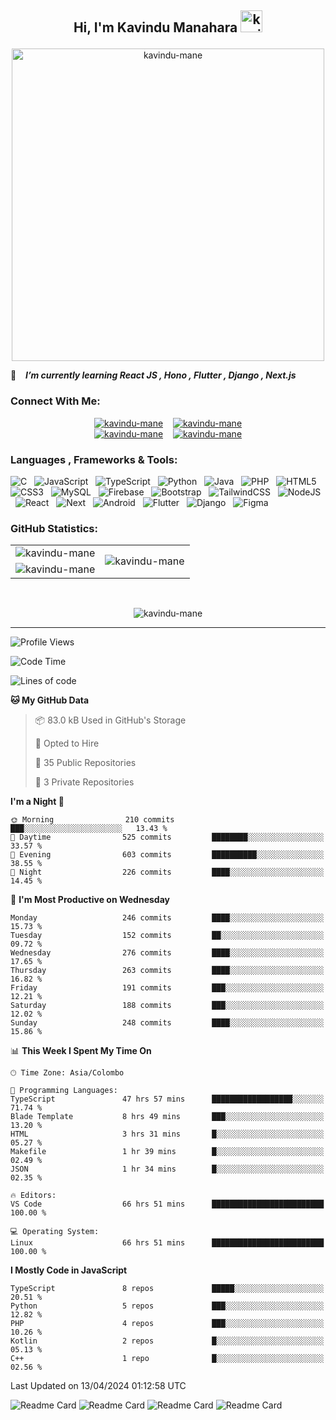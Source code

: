 ## <p align ="center">Hi, I'm Kavindu Manahara <img src="https://media.giphy.com/media/hvRJCLFzcasrR4ia7z/giphy.gif" alt= "kavindu-mane" width="35"> </p>

<div align = "center">
    <img src = "https://github.com/kavindu-mane/kavindu-mane/blob/main/Code%20typing-bro.svg" alt= "kavindu-mane" width="500"/>
</div>

🌱 &ensp; ***I’m currently learning React JS  , Hono  , Flutter , Django , Next.js***

### Connect With Me:
<div align="center">
    <a href="https://facebook.com/mane.on.fb"><img src="https://img.shields.io/badge/Facebook-Kavindu%20M%20Wanniarachchi-%231877F2?style=flat&logo=facebook&logoColor=white" alt="kavindu-mane"/></a>&nbsp; &nbsp;
    <a href="https://instagram.com/kavindu_m_wanniarachchi"><img src="https://img.shields.io/badge/Instagram-Kavindu%20M%20Wanniarachchi-%23E4405F?style=flat&logo=instagram&logoColor=white" alt="kavindu-mane"/></a><br>
    <a href="https://linkedin.com/in/kavindu-wanniarachchi"><img src="https://img.shields.io/badge/LinkedIn-Kavindu%20M%20Wanniarachchi-%230077B5?style=flat&logo=linkedin&logoColor=white" alt="kavindu-mane"/></a>&nbsp; &nbsp;
    <a href="https://twitter.com/kavindu_mane"><img src="https://img.shields.io/badge/Twitter-Kavindu%20M%20Wanniarachchi-%231DA1F2?style=flat&logo=twitter&logoColor=white" alt="kavindu-mane"/></a>
</div>

### Languages , Frameworks & Tools:
![C](https://img.shields.io/badge/c-1B2430.svg?style=for-the-badge&logo=c&logoColor=white) &nbsp;
![JavaScript](https://img.shields.io/badge/javascript-1B2430.svg?style=for-the-badge&logo=javascript&logoColor=%23F7DF1E) &nbsp;
![TypeScript](https://img.shields.io/badge/typescript-1B2430.svg?style=for-the-badge&logo=typescript&logoColor=%2342A5F5) &nbsp;
![Python](https://img.shields.io/badge/python-1B2430.svg?style=for-the-badge&logo=python&logoColor=ffdd54) &nbsp;
![Java](https://img.shields.io/badge/java-1B2430.svg?style=for-the-badge&logo=openjdk&logoColor=white) &nbsp;
![PHP](https://img.shields.io/badge/php-1B2430.svg?style=for-the-badge&logo=php&logoColor=white) &nbsp;
![HTML5](https://img.shields.io/badge/html5-1B2430.svg?style=for-the-badge&logo=html5&logoColor=white) &nbsp;
![CSS3](https://img.shields.io/badge/css3-1B2430.svg?style=for-the-badge&logo=css3&logoColor=white) &nbsp;
![MySQL](https://img.shields.io/badge/mysql-1B2430.svg?style=for-the-badge&logo=mysql&logoColor=white) &nbsp;
![Firebase](https://img.shields.io/badge/firebase-1B2430.svg?style=for-the-badge&logo=firebase) &nbsp;
![Bootstrap](https://img.shields.io/badge/bootstrap-1B2430.svg?style=for-the-badge&logo=bootstrap&logoColor=white) &nbsp;
![TailwindCSS](https://img.shields.io/badge/tailwindcss-1B2430.svg?style=for-the-badge&logo=tailwindcss&logoColor=white) &nbsp;
![NodeJS](https://img.shields.io/badge/node.js-1B2430.svg?style=for-the-badge&logo=node.js&logoColor=white) &nbsp;
![React](https://img.shields.io/badge/react-1B2430.svg?style=for-the-badge&logo=react&logoColor=%2361DAFB) &nbsp;
![Next](https://img.shields.io/badge/next.js-1B2430.svg?style=for-the-badge&logo=next.js&logoColor=white) &nbsp;
![Android](https://img.shields.io/badge/android-1B2430.svg?style=for-the-badge&logo=android&logoColor=%2361DAFB) &nbsp;
![Flutter](https://img.shields.io/badge/flutter-1B2430.svg?style=for-the-badge&logo=flutter&logoColor=%2342A5F5) &nbsp;
![Django](https://img.shields.io/badge/django-1B2430.svg?style=for-the-badge&logo=django&logoColor=white) &nbsp;
![Figma](https://img.shields.io/badge/figma-1B2430.svg?style=for-the-badge&logo=figma&logoColor=white) &nbsp;

### GitHub Statistics:

<div align="center">
    <table>
        <tr>
            <td align="right">
                <img src="https://github-readme-stats.vercel.app/api?username=kavindu-mane&theme=blue-green&hide_border=false&include_all_commits=false&count_private=false" alt="kavindu-mane" />
            </td>
            <td rowspan="2">
                <img src="https://github-readme-stats.vercel.app/api/top-langs/?username=kavindu-mane&theme=blue-green&hide_border=false&include_all_commits=false&count_private=false&langs_count=8" alt="kavindu-mane" />
            </td>
        </tr>
        <tr>
            <td>
                <img src="https://github-readme-streak-stats.herokuapp.com/?user=kavindu-mane&theme=blue-green&hide_border=false" alt="kavindu-mane" />
            </td>
        </tr>
    </table>
</div>
 <br>

<p align="center"><img align="center" src="https://github-profile-trophy.vercel.app/?username=kavindu-mane&theme=radical&no-frame=false&no-bg=false&margin-w=5&margin-h=5&column=4" alt="kavindu-mane" /></p>

---
![Profile Views](https://github-vistors-counter.onrender.com/github?username=kavindu-mane)
<!--START_SECTION:waka-->
![Code Time](http://img.shields.io/badge/Code%20Time-1%2C430%20hrs%2045%20mins-blue)

![Lines of code](https://img.shields.io/badge/From%20Hello%20World%20I%27ve%20Written-496.7%20thousand%20lines%20of%20code-blue)

**🐱 My GitHub Data** 

> 📦 83.0 kB Used in GitHub's Storage 
 > 
> 💼 Opted to Hire
 > 
> 📜 35 Public Repositories 
 > 
> 🔑 3 Private Repositories 
 > 
**I'm a Night 🦉** 

```text
🌞 Morning                210 commits         ███░░░░░░░░░░░░░░░░░░░░░░   13.43 % 
🌆 Daytime                525 commits         ████████░░░░░░░░░░░░░░░░░   33.57 % 
🌃 Evening                603 commits         ██████████░░░░░░░░░░░░░░░   38.55 % 
🌙 Night                  226 commits         ████░░░░░░░░░░░░░░░░░░░░░   14.45 % 
```
📅 **I'm Most Productive on Wednesday** 

```text
Monday                   246 commits         ████░░░░░░░░░░░░░░░░░░░░░   15.73 % 
Tuesday                  152 commits         ██░░░░░░░░░░░░░░░░░░░░░░░   09.72 % 
Wednesday                276 commits         ████░░░░░░░░░░░░░░░░░░░░░   17.65 % 
Thursday                 263 commits         ████░░░░░░░░░░░░░░░░░░░░░   16.82 % 
Friday                   191 commits         ███░░░░░░░░░░░░░░░░░░░░░░   12.21 % 
Saturday                 188 commits         ███░░░░░░░░░░░░░░░░░░░░░░   12.02 % 
Sunday                   248 commits         ████░░░░░░░░░░░░░░░░░░░░░   15.86 % 
```


📊 **This Week I Spent My Time On** 

```text
🕑︎ Time Zone: Asia/Colombo

💬 Programming Languages: 
TypeScript               47 hrs 57 mins      ██████████████████░░░░░░░   71.74 % 
Blade Template           8 hrs 49 mins       ███░░░░░░░░░░░░░░░░░░░░░░   13.20 % 
HTML                     3 hrs 31 mins       █░░░░░░░░░░░░░░░░░░░░░░░░   05.27 % 
Makefile                 1 hr 39 mins        █░░░░░░░░░░░░░░░░░░░░░░░░   02.49 % 
JSON                     1 hr 34 mins        █░░░░░░░░░░░░░░░░░░░░░░░░   02.35 % 

🔥 Editors: 
VS Code                  66 hrs 51 mins      █████████████████████████   100.00 % 

💻 Operating System: 
Linux                    66 hrs 51 mins      █████████████████████████   100.00 % 
```

**I Mostly Code in JavaScript** 

```text
TypeScript               8 repos             █████░░░░░░░░░░░░░░░░░░░░   20.51 % 
Python                   5 repos             ███░░░░░░░░░░░░░░░░░░░░░░   12.82 % 
PHP                      4 repos             ███░░░░░░░░░░░░░░░░░░░░░░   10.26 % 
Kotlin                   2 repos             █░░░░░░░░░░░░░░░░░░░░░░░░   05.13 % 
C++                      1 repo              █░░░░░░░░░░░░░░░░░░░░░░░░   02.56 % 
```




 Last Updated on 13/04/2024 01:12:58 UTC
<!--END_SECTION:waka-->

![Readme Card](https://github-readme-stats.vercel.app/api/pin/?username=kavindu-mane&repo=CreateME&show_owner=true&theme=blue-green)
![Readme Card](https://github-readme-stats.vercel.app/api/pin/?username=kavindu-mane&repo=react-percentage-bar&show_owner=true&theme=blue-green)
![Readme Card](https://github-readme-stats.vercel.app/api/pin/?username=kavindu-mane&repo=Visitors-Counter&show_owner=true&theme=blue-green)
![Readme Card](https://github-readme-stats.vercel.app/api/pin/?username=kavindu-mane&repo=Eliger&show_owner=true&theme=blue-green)
